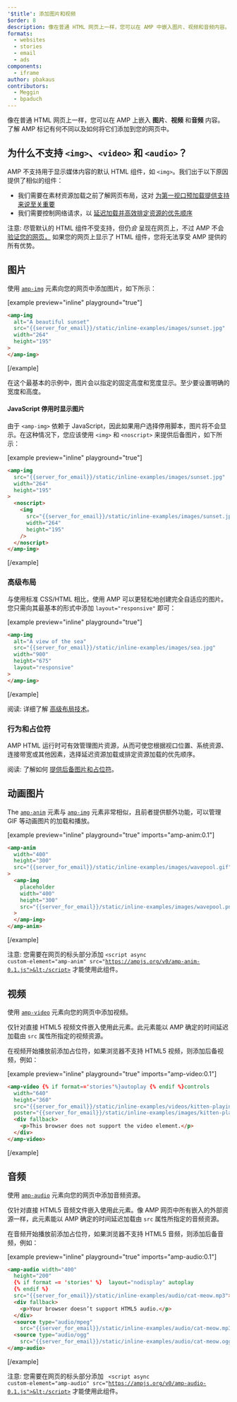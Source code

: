 ```yaml
---
'$title': 添加图片和视频
$order: 8
description: 像在普通 HTML 网页上一样，您可以在 AMP 中嵌入图片、视频和音频内容。了解 AMP 等效项有何不同以及如何…
formats:
  - websites
  - stories
  - email
  - ads
components:
  - iframe
author: pbakaus
contributors:
  - Meggin
  - bpaduch
---
```


像在普通 HTML 网页上一样，您可以在 AMP 上嵌入 **图片**、**视频** 和**音频** 内容。了解 AMP 标记有何不同以及如何将它们添加到您的网页中。

## 为什么不支持 `<img>`、`<video>` 和 `<audio>`？

AMP 不支持用于显示媒体内容的默认 HTML 组件，如 `<img>`。我们出于以下原因提供了相似的组件：

- 我们需要在素材资源加载之前了解网页布局，这对 [为第一视口预加载提供支持来说至关重要](../../../../about/how-amp-works.html#size-all-resources-statically)
- 我们需要控制网络请求，以 [延迟加载并高效排定资源的优先顺序](../../../../about/how-amp-works.html#prioritize-resource-loading)

注意: 尽管默认的 HTML 组件不受支持，但仍*会* 呈现在网页上，不过 AMP 不会 [验证您的网页，](../../../../documentation/guides-and-tutorials/learn/validation-workflow/validate_amp.md) 如果您的网页上显示了 HTML 组件，您将无法享受 AMP 提供的所有优势。

## 图片

使用 [`amp-img`](../../../../documentation/components/reference/amp-img.md) 元素向您的网页中添加图片，如下所示：

[example preview="inline" playground="true"]

```html
<amp-img
  alt="A beautiful sunset"
  src="{{server_for_email}}/static/inline-examples/images/sunset.jpg"
  width="264"
  height="195"
>
</amp-img>
```

[/example]

在这个最基本的示例中，图片会以指定的固定高度和宽度显示。至少要设置明确的宽度和高度。

#### JavaScript 停用时显示图片

由于 `<amp-img>` 依赖于 JavaScript，因此如果用户选择停用脚本，图片将不会显示。在这种情况下，您应该使用 `<img>` 和 `<noscript>` 来提供后备图片，如下所示：

[example preview="inline" playground="true"]

```html
<amp-img
  src="{{server_for_email}}/static/inline-examples/images/sunset.jpg"
  width="264"
  height="195"
>
  <noscript>
    <img
      src="{{server_for_email}}/static/inline-examples/images/sunset.jpg"
      width="264"
      height="195"
    />
  </noscript>
</amp-img>
```

[/example]

### 高级布局

与使用标准 CSS/HTML 相比，使用 AMP 可以更轻松地创建完全自适应的图片。您只需向其最基本的形式中添加 `layout="responsive"` 即可：

[example preview="inline" playground="true"]

```html
<amp-img
  alt="A view of the sea"
  src="{{server_for_email}}/static/inline-examples/images/sea.jpg"
  width="900"
  height="675"
  layout="responsive"
>
</amp-img>
```

[/example]

阅读: 详细了解 [高级布局技术](../../../../documentation/guides-and-tutorials/develop/style_and_layout/control_layout.md)。

### 行为和占位符

AMP HTML 运行时可有效管理图片资源，从而可使您根据视口位置、系统资源、连接带宽或其他因素，选择延迟资源加载或排定资源加载的优先顺序。

阅读: 了解如何 [提供后备图片和占位符](../../../../documentation/guides-and-tutorials/develop/style_and_layout/placeholders.md)。

## 动画图片

The [`amp-anim`](../../../../documentation/components/reference/amp-anim.md) 元素与 [`amp-img`](../../../../documentation/components/reference/amp-img.md) 元素非常相似，且前者提供额外功能，可以管理 GIF 等动画图片的加载和播放。

[example preview="inline" playground="true" imports="amp-anim:0.1"]

```html
<amp-anim
  width="400"
  height="300"
  src="{{server_for_email}}/static/inline-examples/images/wavepool.gif"
>
  <amp-img
    placeholder
    width="400"
    height="300"
    src="{{server_for_email}}/static/inline-examples/images/wavepool.png"
  >
  </amp-img>
</amp-anim>
```

[/example]

注意: 您需要在网页的标头部分添加 <code>&lt;script async custom-element="amp-anim" src="https://ampjs.org/v0/amp-anim-0.1.js">&lt;/script></code> 才能使用此组件。

## 视频

使用 [`amp-video`](../../../../documentation/components/reference/amp-video.md) 元素向您的网页中添加视频。

仅针对直接 HTML5 视频文件嵌入使用此元素。此元素能以 AMP 确定的时间延迟加载由 `src` 属性所指定的视频资源。

在视频开始播放前添加占位符，如果浏览器不支持 HTML5 视频，则添加后备视频，例如：

[example preview="inline" playground="true" imports="amp-video:0.1"]

```html
<amp-video {% if format=='stories'%}autoplay {% endif %}controls
  width="640"
  height="360"
  src="{{server_for_email}}/static/inline-examples/videos/kitten-playing.mp4"
  poster="{{server_for_email}}/static/inline-examples/images/kitten-playing.png">
  <div fallback>
    <p>This browser does not support the video element.</p>
  </div>
</amp-video>
```

[/example]

## 音频

使用 [`amp-audio`](../../../../documentation/components/reference/amp-audio.md) 元素向您的网页中添加音频资源。

仅针对直接 HTML5 音频文件嵌入使用此元素。像 AMP 网页中所有嵌入的外部资源一样，此元素能以 AMP 确定的时间延迟加载由 `src` 属性所指定的音频资源。

在音频开始播放前添加占位符，如果浏览器不支持 HTML5 音频，则添加后备音频，例如：

[example preview="inline" playground="true" imports="amp-audio:0.1"]

```html
<amp-audio width="400"
  height="200"
  {% if format == 'stories' %}  layout="nodisplay" autoplay
  {% endif %}
  src="{{server_for_email}}/static/inline-examples/audio/cat-meow.mp3">
  <div fallback>
    <p>Your browser doesn’t support HTML5 audio.</p>
  </div>
  <source type="audio/mpeg"
    src="{{server_for_email}}/static/inline-examples/audio/cat-meow.mp3">
  <source type="audio/ogg"
    src="{{server_for_email}}/static/inline-examples/audio/cat-meow.ogg">
</amp-audio>
```

[/example]

注意: 您需要在网页的标头部分添加 <code> &lt;script async custom-element="amp-audio" src="https://ampjs.org/v0/amp-audio-0.1.js">&lt;/script></code> 才能使用此组件。
